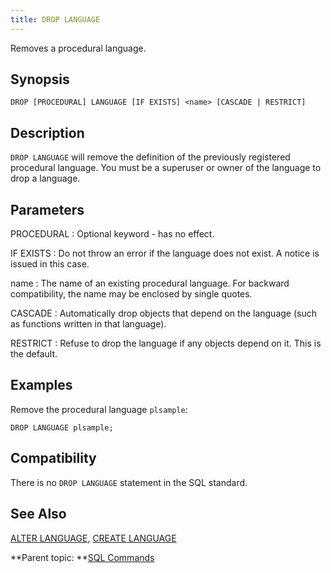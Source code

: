 ```yaml
---
title: DROP LANGUAGE 
---
```


Removes a procedural language.

## <a id="section2"></a>Synopsis 

``` {#sql_command_synopsis}
DROP [PROCEDURAL] LANGUAGE [IF EXISTS] <name> [CASCADE | RESTRICT]
```

## <a id="section3"></a>Description 

`DROP LANGUAGE` will remove the definition of the previously registered procedural language. You must be a superuser or owner of the language to drop a language.

## <a id="section4"></a>Parameters 

PROCEDURAL
:   Optional keyword - has no effect.

IF EXISTS
:   Do not throw an error if the language does not exist. A notice is issued in this case.

name
:   The name of an existing procedural language. For backward compatibility, the name may be enclosed by single quotes.

CASCADE
:   Automatically drop objects that depend on the language \(such as functions written in that language\).

RESTRICT
:   Refuse to drop the language if any objects depend on it. This is the default.

## <a id="section5"></a>Examples 

Remove the procedural language `plsample`:

```
DROP LANGUAGE plsample;
```

## <a id="section6"></a>Compatibility 

There is no `DROP LANGUAGE` statement in the SQL standard.

## <a id="section7"></a>See Also 

[ALTER LANGUAGE](ALTER_LANGUAGE.html), [CREATE LANGUAGE](CREATE_LANGUAGE.html)

**Parent topic: **[SQL Commands](../sql_commands/sql_ref.html)

